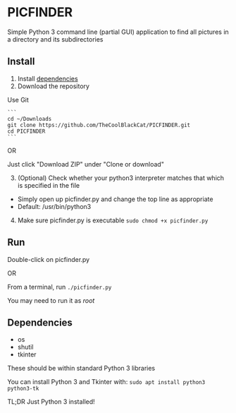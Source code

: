 # PICFINDER
Simple Python 3 command line (partial GUI) application to find all pictures in a directory and its subdirectories

## Install
1. Install [dependencies](#dependencies)
2. Download the repository

  Use Git
  
    ```
    cd ~/Downloads
    git clone https://github.com/TheCoolBlackCat/PICFINDER.git
    cd PICFINDER
    ```

  OR

  Just click "Download ZIP" under "Clone or download"

3. (Optional) Check whether your python3 interpreter matches that which is specified in the file
 * Simply open up picfinder.py and change the top line as appropriate
 * Default: /usr/bin/python3
4. Make sure picfinder.py is executable
    ```sudo chmod +x picfinder.py```

## Run
Double-click on picfinder.py

OR

From a terminal, run ```./picfinder.py```

You may need to run it as *root*

## Dependencies
* os
* shutil
* tkinter

These should be within standard Python 3 libraries

You can install Python 3 and Tkinter with: ```sudo apt install python3 python3-tk```

TL;DR Just Python 3 installed!
